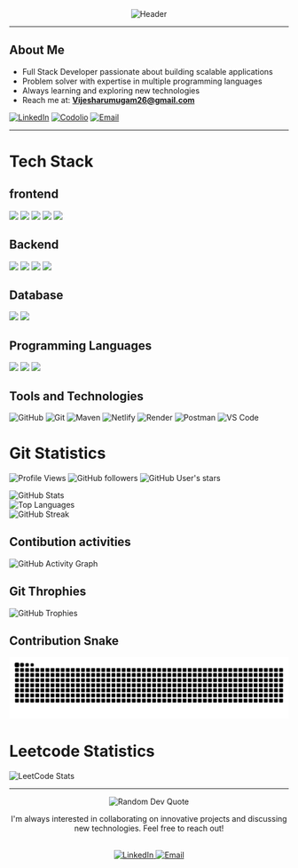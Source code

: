 <div align="center">

<img src="https://capsule-render.vercel.app/api?type=waving&color=gradient&customColorList=12&height=300&section=header&text=VIJESH%20A&fontSize=90&fontAlignY=40&fontColor=ffffff&animation=fadeIn&desc=Full%20Stack%20Developer%20|%20Problem%20Solver&descSize=20&descAlignY=60" alt="Header" />

</div>


---

##  About Me

- Full Stack Developer passionate about building scalable applications  
- Problem solver with expertise in multiple programming languages  
- Always learning and exploring new technologies  
- Reach me at: **Vijesharumugam26@gmail.com**

<div >

[![LinkedIn](https://img.shields.io/badge/LinkedIn-0077B5?style=for-the-badge&logo=linkedin&logoColor=white)](https://www.linkedin.com/in/vijesh-arumugam/)
[![Codolio](https://img.shields.io/badge/Codolio-FF6B6B?style=for-the-badge&logo=code&logoColor=white)](https://codolio.com/profile/vijesh26)
[![Email](https://img.shields.io/badge/Email-D14836?style=for-the-badge&logo=gmail&logoColor=white)](mailto:Vijesharumugam26@gmail.com)

</div>

---

#  Tech Stack

## frontend
<div>
  <img src="https://img.shields.io/badge/React-61DAFB?style=for-the-badge&logo=react&logoColor=black" />
  <img src="https://img.shields.io/badge/HTML5-E34F26?style=for-the-badge&logo=html5&logoColor=white" />
  <img src="https://img.shields.io/badge/CSS3-1572B6?style=for-the-badge&logo=css3&logoColor=white" />
  <img src="https://img.shields.io/badge/JavaScript-F7DF1E?style=for-the-badge&logo=javascript&logoColor=black" />
  <img src="https://img.shields.io/badge/TailwindCSS-06B6D4?style=for-the-badge&logo=tailwind-css&logoColor=white" />
</div>

## Backend
<div >
  <img src="https://img.shields.io/badge/Node.js-339933?style=for-the-badge&logo=node.js&logoColor=white" />
  <img src="https://img.shields.io/badge/Express.js-000000?style=for-the-badge&logo=express&logoColor=white" />
  <img src="https://img.shields.io/badge/FastAPI-009688?style=for-the-badge&logo=fastapi&logoColor=white" />
  <img src="https://img.shields.io/badge/REST API-FF6C37?style=for-the-badge&logo=rest&logoColor=white" />
</div>

## Database
<div >
  <img src="https://img.shields.io/badge/MongoDB-47A248?style=for-the-badge&logo=mongodb&logoColor=white" />
  <img src="https://img.shields.io/badge/MySQL-4479A1?style=for-the-badge&logo=mysql&logoColor=white" />
</div>

## Programming Languages
<div>
  <img src="https://img.shields.io/badge/Python-3776AB?style=for-the-badge&logo=python&logoColor=white" />
  <img src="https://img.shields.io/badge/C++-00599C?style=for-the-badge&logo=c%2B%2B&logoColor=white" />
  <img src="https://img.shields.io/badge/Java-007396?style=for-the-badge&logo=java&logoColor=white" />
</div>

## Tools and Technologies
<div >

<!-- GitHub -->
<img src="https://img.shields.io/badge/GitHub-181717?style=for-the-badge&logo=github&logoColor=white" alt="GitHub" />
<!-- Git -->
<img src="https://img.shields.io/badge/Git-F05032?style=for-the-badge&logo=git&logoColor=white" alt="Git" />
<!-- Maven -->
<img src="https://img.shields.io/badge/Maven-C71A36?style=for-the-badge&logo=apache-maven&logoColor=white" alt="Maven" />
<!-- Netlify -->
<img src="https://img.shields.io/badge/Netlify-00C7B7?style=for-the-badge&logo=netlify&logoColor=white" alt="Netlify" />
<!-- Render -->
<img src="https://img.shields.io/badge/Render-1E1E1E?style=for-the-badge&logo=render&logoColor=white" alt="Render" />
<!-- Postman -->
<img src="https://img.shields.io/badge/Postman-FF6C37?style=for-the-badge&logo=postman&logoColor=white" alt="Postman" />
<!-- VS Code -->
<img src="https://img.shields.io/badge/VS%20Code-007ACC?style=for-the-badge&logo=visual-studio-code&logoColor=white" alt="VS Code" />

</div>

# Git Statistics

<div >

<div>

![Profile Views](https://komarev.com/ghpvc/?username=vijesharumugam&color=8B5CF6&style=for-the-badge&label=Profile+Views)
![GitHub followers](https://img.shields.io/github/followers/vijesharumugam?style=for-the-badge&logo=github&color=8B5CF6&labelColor=000000)
![GitHub User's stars](https://img.shields.io/github/stars/vijesharumugam?style=for-the-badge&logo=github&color=8B5CF6&labelColor=000000)

</div>

  <!-- GitHub Stats -->
  <img height="180em" src="https://github-readme-stats.vercel.app/api?username=vijesharumugam&show_icons=true&theme=radical&include_all_commits=true&count_private=true&hide_border=true&bg_color=0D1117&title_color=8B5CF6&icon_color=8B5CF6&text_color=ffffff" alt="GitHub Stats"/>

  <!-- Top Languages -->
  <br>
  <img height="180em" src="https://github-readme-stats.vercel.app/api/top-langs/?username=vijesharumugam&layout=compact&theme=radical&hide_border=true&bg_color=0D1117&title_color=8B5CF6&text_color=ffffff" alt="Top Languages"/>
<br>
  <!-- GitHub Streak -->
  <img height="180em" src="https://github-readme-streak-stats.herokuapp.com/?user=vijesharumugam&theme=radical&hide_border=true&background=0D1117&stroke=8B5CF6&ring=8B5CF6&fire=8B5CF6&currStreakLabel=8B5CF6" alt="GitHub Streak"/>

</div>

## Contibution activities
<div > <img src="https://github-readme-activity-graph.vercel.app/graph?username=vijesharumugam&bg_color=0d1117&color=8b5cf6&line=c084fc&point=a78bfa&area=true&hide_border=true" alt="GitHub Activity Graph" /> </div>



## Git Throphies
<div > <img src="https://github-profile-trophy.vercel.app/?username=vijesharumugam&theme=radical&no-frame=true&no-bg=true&margin-w=4&column=7" alt="GitHub Trophies" /> </div>

## Contribution Snake
<div > <picture> <source media="(prefers-color-scheme: dark)" srcset="https://raw.githubusercontent.com/vijesharumugam/vijesharumugam/output/github-snake-dark.svg" /> <source media="(prefers-color-scheme: light)" srcset="https://raw.githubusercontent.com/vijesharumugam/vijesharumugam/output/github-snake.svg" /> <img alt="GitHub Contribution Snake" src="https://raw.githubusercontent.com/vijesharumugam/vijesharumugam/output/github-snake.svg" /> </picture> </div>

# Leetcode Statistics
<div > <img src="https://leetcard.jacoblin.cool/vijesh_a?theme=dark&font=Noto%20Sans&ext=heatmap" alt="LeetCode Stats" /> </div>

---
<div align="center">
  <img src="https://quotes-github-readme.vercel.app/api?type=dev" alt="Random Dev Quote">
</div>

<div align="center">


I'm always interested in collaborating on innovative projects and discussing new technologies. Feel free to reach out!

<br />

<!-- LinkedIn -->
<a href="https://www.linkedin.com/in/vijesh-arumugam/" target="_blank">
  <img src="https://img.shields.io/badge/LinkedIn-0A66C2?style=for-the-badge&logo=linkedin&logoColor=white" alt="LinkedIn"/>
</a>

<!-- Email -->
<a href="mailto:vijesharumugam26@gmail.com">
  <img src="https://img.shields.io/badge/Email-D14836?style=for-the-badge&logo=gmail&logoColor=white" alt="Email"/>
</a>

</div>





